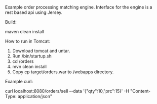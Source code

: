 Example order processing matching engine. Interface for the engine is a rest based api using Jersey. 

Build:

maven clean install

How to run in Tomcat:

1) Download tomcat and untar.
2) Run <tomcat>/bin/startup.sh
3) cd <your github path>/orders
3) mvn clean install 
3) Copy cp target/orders.war to <tomcat>/webapps directory.

Example curl:

curl localhost:8080/orders/sell --data '{"qty":10,"prc":15}' -H "Content-Type: application/json"

